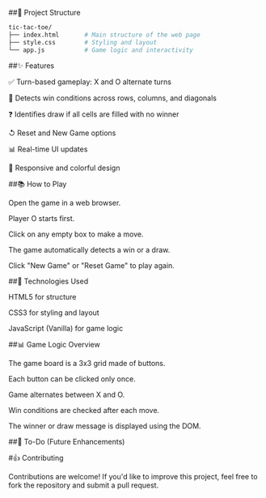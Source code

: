 ##📁 Project Structure

```bash
tic-tac-toe/
├── index.html       # Main structure of the web page
├── style.css        # Styling and layout
└── app.js           # Game logic and interactivity
```

##✨ Features

✅ Turn-based gameplay: X and O alternate turns

🎉 Detects win conditions across rows, columns, and diagonals

❓ Identifies draw if all cells are filled with no winner

↺ Reset and New Game options

📊 Real-time UI updates

🌈 Responsive and colorful design

##📚 How to Play

Open the game in a web browser.

Player O starts first.

Click on any empty box to make a move.

The game automatically detects a win or a draw.

Click "New Game" or "Reset Game" to play again.




##📝 Technologies Used

HTML5 for structure

CSS3 for styling and layout

JavaScript (Vanilla) for game logic

##📊 Game Logic Overview

The game board is a 3x3 grid made of buttons.

Each button can be clicked only once.

Game alternates between X and O.

Win conditions are checked after each move.

The winner or draw message is displayed using the DOM.

##📄 To-Do (Future Enhancements)



#👍 Contributing

Contributions are welcome! If you'd like to improve this project, feel free to fork the repository and submit a pull request.



